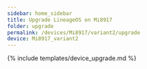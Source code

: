 ```yaml
---
sidebar: home_sidebar
title: Upgrade LineageOS on Mi8917
folder: upgrade
permalink: /devices/Mi8917/variant2/upgrade
device: Mi8917_variant2
---
```

{% include templates/device_upgrade.md %}
